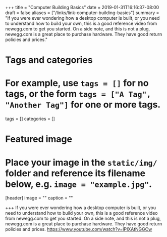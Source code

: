 +++
title = "Computer Building Basics"
date = 2019-01-31T16:16:37-08:00
draft = false
aliases = ["/links/link-computer-building-basics"]
summary = "If you were ever wondering how a desktop computer is built, or you need to understand how to build your own, this is a good reference video from newegg.com to get you started. On a side note, and this is not a plug, newegg.com is a great place to purchase hardware. They have good return policies and prices."
# Tags and categories
# For example, use `tags = []` for no tags, or the form `tags = ["A Tag", "Another Tag"]` for one or more tags.
tags = []
categories = []

# Featured image
# Place your image in the `static/img/` folder and reference its filename below, e.g. `image = "example.jpg"`.
[header]
image = ""
caption = ""

+++
If you were ever wondering how a desktop computer is built, or you need to understand how to build your own, this is a good reference video from newegg.com to get you started. On a side note, and this is not a plug, newegg.com is a great place to purchase hardware. They have good return policies and prices.
https://www.youtube.com/watch?v=lPIXAtNGGCw
